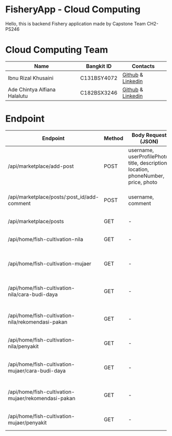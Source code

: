 # FisheryApp - Cloud Computing
Hello, this is backend Fishery application made by Capstone Team CH2-PS246

# Cloud Computing Team

|  Name | Bangkit ID | Contacts |
| ------------ | ------------ | ------------ |
| Ibnu Rizal Khusaini | C131BSY4072	 | [Github]() & [Linkedin]()  |
| Ade Chintya Alfiana Halalutu | C182BSX3246	| [Github]() & [Linkedin]() |


# Endpoint

|  Endpoint | Method | Body Request (JSON) | Description |
| ------------ | ------------ | ------------ | ------------ |
| /api/marketplace/add-post | POST	 | username, userProfilePhoto, title, description, location, phoneNumber, price, photo  | POST request for add post on marketplace |
| /api/marketplace/posts/:post_id/add-comment | POST	| username, comment | POST request for add comment on post |
| /api/marketplace/posts | GET	| - | GET request to retrieve all post |
| /api/home/fish-cultivation-nila | GET	| - | GET request to retrieve fish cultivation Nila |
| /api/home/fish-cultivation-mujaer | GET	| - | GET request to retrieve fish cultivation Mujaer |
| /api/home/fish-cultivation-nila/cara-budi-daya | GET	| - | GET request to retrieve cultivation of fish Nila |
| /api/home/fish-cultivation-nila/rekomendasi-pakan | GET	| - | GET request to retrieve food recommendation of fish Nila |
| /api/home/fish-cultivation-nila/penyakit | GET	| - | GET request to retrieve desease of fish Nila |
| /api/home/fish-cultivation-mujaer/cara-budi-daya | GET	| - | GET request to retrieve cultivation of fish Mujaer |
| /api/home/fish-cultivation-mujaer/rekomendasi-pakan | GET	| - | GET request to retrieve food recommendation of fish Mujaer |
| /api/home/fish-cultivation-mujaer/penyakit | GET	| - | GET request to retrieve desease of fish Mujaer |
